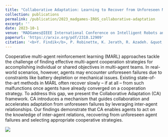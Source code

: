 ```yaml
---
title: "Collaborative Adaptation: Learning to Recover from Unforeseen Malfunctions in Multi-Robot Teams"
collection: publications
permalink: /publication/2023_madgames-IROS_collaborative-adaptation
excerpt: ''
date: 2023-10-1
venue: 'MADGames@IEEE International Conference on Intelligent Robots and Systems (IROS)'
paperurl: 'https://arxiv.org/pdf/2310.12909'
citation: '<b>Y. Findik</b>, P. Robinette, K. Jerath, R. Azadeh. &quot;Collaborative Adaptation: Learning to Recover from Unforeseen Malfunctions in Multi-Robot Teams.&quot; <i>MADGames workshop at IEEE/RSJ International Conference on Intelligent Robots and Systems, Detroit, MI, USA, Oct 1-5, 2023</i>.'
---
```


Cooperative multi-agent reinforcement learning (MARL) approaches tackle the challenge of finding effective multi-agent cooperation strategies for accomplishing individual or shared objectives in multi-agent teams. In real-world scenarios, however, agents may encounter unforeseen failures due to constraints like battery depletion or mechanical issues. Existing state-of-the-art methods in MARL often recover slowly – if at all – from such malfunctions once agents have already converged on a cooperation strategy. To address this gap, we present the Collaborative Adaptation (CA) framework. CA introduces a mechanism that guides collaboration and accelerates adaptation from unforeseen failures by leveraging inter-agent relationships. Our findings demonstrate that CA enables agents to act on the knowledge of inter-agent relations, recovering from unforeseen agent failures and selecting appropriate cooperative strategies.

<img src="../../images/collaborative-adaptation_madgames.png">

